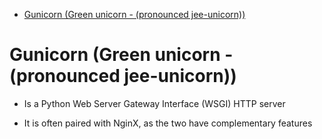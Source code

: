 <!--ts-->
   * [Gunicorn (Green unicorn - (pronounced jee-unicorn))](#gunicorn-green-unicorn---pronounced-jee-unicorn)

<!-- Added by: gil_diy, at: Sun 06 Mar 2022 10:29:09 IST -->

<!--te-->

# Gunicorn (Green unicorn - (pronounced jee-unicorn))

* Is a Python Web Server Gateway Interface (WSGI) HTTP server

* It is often paired with NginX, as the two have complementary features